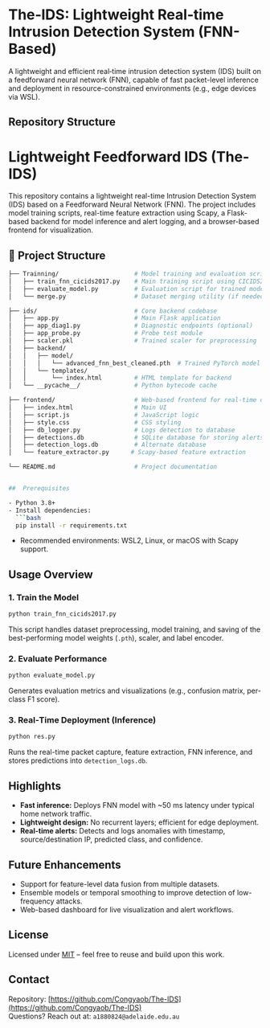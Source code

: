 # The‑IDS: Lightweight Real‑time Intrusion Detection System (FNN-Based)

A lightweight and efficient real‑time intrusion detection system (IDS) built on a feedforward neural network (FNN), capable of fast packet-level inference and deployment in resource-constrained environments (e.g., edge devices via WSL).

##  Repository Structure

# Lightweight Feedforward IDS (The-IDS)

This repository contains a lightweight real-time Intrusion Detection System (IDS) based on a Feedforward Neural Network (FNN). The project includes model training scripts, real-time feature extraction using Scapy, a Flask-based backend for model inference and alert logging, and a browser-based frontend for visualization.

## 📁 Project Structure

```bash
├── Trainning/                     # Model training and evaluation scripts
│   ├── train_fnn_cicids2017.py    # Main training script using CICIDS2017
│   ├── evaluate_model.py          # Evaluation script for trained model
│   └── merge.py                   # Dataset merging utility (if needed)

├── ids/                           # Core backend codebase
│   ├── app.py                     # Main Flask application
│   ├── app_diag1.py               # Diagnostic endpoints (optional)
│   ├── app_probe.py               # Probe test module
│   ├── scaler.pkl                 # Trained scaler for preprocessing
│   ├── backend/
│   │   ├── model/
│   │   │   └── advanced_fnn_best_cleaned.pth  # Trained PyTorch model
│   │   └── templates/
│   │       └── index.html         # HTML template for backend
│   └── __pycache__/               # Python bytecode cache

├── frontend/                      # Web-based frontend for real-time display
│   ├── index.html                 # Main UI
│   ├── script.js                  # JavaScript logic
│   ├── style.css                  # CSS styling
│   ├── db_logger.py               # Logs detection to database
│   ├── detections.db              # SQLite database for storing alerts
│   ├── detection_logs.db          # Alternate database
│   └── feature_extractor.py      # Scapy-based feature extraction

└── README.md                      # Project documentation


##  Prerequisites

- Python 3.8+
- Install dependencies:
  ```bash
  pip install -r requirements.txt
  ```
- Recommended environments: WSL2, Linux, or macOS with Scapy support.

##  Usage Overview

### 1. Train the Model
```bash
python train_fnn_cicids2017.py
```
This script handles dataset preprocessing, model training, and saving of the best-performing model weights (`.pth`), scaler, and label encoder.

### 2. Evaluate Performance
```bash
python evaluate_model.py
```
Generates evaluation metrics and visualizations (e.g., confusion matrix, per-class F1 score).

### 3. Real‑Time Deployment (Inference)
```bash
python res.py
```
Runs the real-time packet capture, feature extraction, FNN inference, and stores predictions into `detection_logs.db`.

##  Highlights

- **Fast inference:** Deploys FNN model with ~50 ms latency under typical home network traffic.
- **Lightweight design:** No recurrent layers; efficient for edge deployment.
- **Real-time alerts:** Detects and logs anomalies with timestamp, source/destination IP, predicted class, and confidence.

##  Future Enhancements

- Support for feature-level data fusion from multiple datasets.
- Ensemble models or temporal smoothing to improve detection of low-frequency attacks.
- Web-based dashboard for live visualization and alert workflows.

##  License

Licensed under [MIT](LICENSE) – feel free to reuse and build upon this work.

##  Contact

Repository: [https://github.com/Congyaob/The-IDS](https://github.com/Congyaob/The-IDS)  
Questions? Reach out at: `a1880824@adelaide.edu.au`
